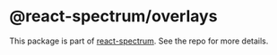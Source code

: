 # @react-spectrum/overlays

This package is part of [react-spectrum](https://github.com/adobe-private/react-spectrum-v3). See the repo for more details.

